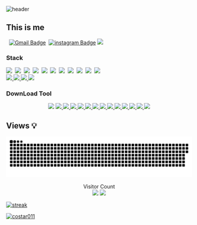 ![header](https://capsule-render.vercel.app/api?type=waving&color=1103a3&height=300&section=header&text=YeRim_GitHub&fontColor=FFFFFF&fontSize=100&animation=fadeIn&fontAlignY=38&desc=%50&descAlignY=&descAlign=)


## This is me
&nbsp;&nbsp;[![Gmail Badge](https://img.shields.io/badge/Gmail-d14836?style=flat-square&logo=Gmail&logoColor=white&link=mailto:yerim.dev@gmail.com)](mailto:yerim.dev@gmail.com)&nbsp;
[![instagram Badge](https://img.shields.io/badge/-Instagram-dd2a7b?style=flat-square&logo=instagram&logoColor=white&link=https://www.instagram.com/dev.yerim/)](https://www.instagram.com/dev.yerim/)
<a href="https://github.com/costar011"> 
<img src="https://img.shields.io/badge/github-181717?style==flat-badge&logo=github&logoColor=white"/>
</a>

### Stack
  <img src="https://img.shields.io/badge/Spring-6DB33F?style=flat-square&logo=Spring&logoColor=white"/></a>&nbsp;
  <img src="https://img.shields.io/badge/React-61DAFB?style=flat-square&logo=React&logoColor=white"/></a>&nbsp;
  <img src="https://img.shields.io/badge/JavaScript-F7DF1E?style=flat-square&logo=JavaScript&logoColor=white"/></a>&nbsp;
  <img src="https://img.shields.io/badge/MySQL-4479A1?style=flat-square&logo=MySQl&logoColor=white"/></a>&nbsp;
  <img src="https://img.shields.io/badge/MongoDB-47A248?style=flat-square&logo=MongoDB&logoColor=white"/></a>&nbsp;
  <img src="https://img.shields.io/badge/Java-007396?style=flat-square&logo=Java&logoColor=white"/></a>&nbsp;
  <img src="https://img.shields.io/badge/Oracle-F80000?style=flat-square&logo=Oracle&logoColor=white"/></a>&nbsp;
  <img src="https://img.shields.io/badge/CSS-1572B6?style=flat-square&logo=CSS3&logoColor=white"/></a>&nbsp;
  <img src="https://img.shields.io/badge/HTML-E34F26?style=flat-square&logo=HTML5&logoColor=white"/></a>&nbsp;
  <img src="https://img.shields.io/badge/Node.js-339933?style=flat-square&logo=Node.js&logoColor=white"/>&nbsp;
  <img src="https://img.shields.io/badge/Firebase-FFCA28?style=flat-square&logo=firebase&logoColor=white"/>&nbsp;
  <a href="https://pugjs.org/api/getting-started.html">		
  <img src="https://img.shields.io/badge/PUG-A86454?style=flat-badge&logo=PUG&logoColor=white"/>
  </a> 
  <a href="https://git-scm.com/"> 
  <img src="https://img.shields.io/badge/Git-F05032?style=flat-badge&logo=git&logoColor=white"/>
  </a> 
  <a href="https://www.python.org/"> 
  <img src="https://img.shields.io/badge/Python-3776AB?style=flat-badge&logo=python&logoColor=white"/>
  </a>
  <a href="https://www.adobe.com/kr/products/xd.html"> 
  <img src="https://img.shields.io/badge/Adobexd-FF61F6?style=flat-badge&logo=Adobexd&logoColor=white"/>
  </a>
 </p>
 
 ### DownLoad Tool
 <p align="center">  
 <img src="https://img.shields.io/badge/VisualStudio-5C2D91?style=flat-badge&logo=visualstudio&logoColor=white"/> </a>  
 
 <a href="https://code.visualstudio.com/"> 
 <img src="https://img.shields.io/badge/VisualStudioCode-007ACC?style=flat-badge&logo=visualstudiocode&logoColor=white"/> </a>  
 
 <a href="https://www.mysql.com/"> 
 <img src="https://img.shields.io/badge/MySQL-4479A1?style=flat-badge&logo=MySQL&logoColor=white"/> </a>
 
 <a href="https://www.mongodb.com/ko-kr"> 
 <img src="https://img.shields.io/badge/MongoDB-47A248?style=flat-badge&logo=MongoDB&logoColor=white"/> </a>
 
 <a href="https://developer.apple.com/kr/xcode/"> 	
 <img src="https://img.shields.io/badge/Xcode-147EFB?style=flat-badge&logo=Xcode&logoColor=white"/> </a>

 <a href="https://nodejs.org/en/"> 
 <img src="https://img.shields.io/badge/Node.js-339933?style=flat-badge&logo=Node.js&logoColor=white"/>
 </a> 
 
 <a href="https://expressjs.com/ko/"> 
 <img src="https://img.shields.io/badge/Express-000000?style=flat-badge&logo=Express&logoColor=white"/>
 </a> 

 <a href="https://expo.dev/"> 
 <img src="https://img.shields.io/badge/Expo-000020?style=flat-badge&logo=Expo&logoColor=white"/>
 </a>

 <a href="https://developer.android.com/studio"> 
 <img src="https://img.shields.io/badge/AndroidStudio-3DDC84?style=flat-badge&logo=AndroidStudio&logoColor=white"/>
 </a>
 
 <a href="https://reactjs.org/"> 
 <img src="https://img.shields.io/badge/ReactNative-61DAFB?style=flat-badge&logo=React&logoColor=white"/>
 </a> 

 <a href="https://reactjs.org/"> 
 <img src="https://img.shields.io/badge/React-61DAFB?style=flat-badge&logo=React&logoColor=white"/>
 </a>
 
 <a href="https://typescript.org/"> 
 <img src="https://img.shields.io/badge/TypeScript-3178c6?style=flat-badge&logo=TypeScript&logoColor=white"/>
 </a>
 
 <a href="https://www.postman.com/"> 
 <img src="https://img.shields.io/badge/Postman-FF6C37?style=flat-badge&logo=Postman&logoColor=white"/>
 </a>
 
 <a href="https://nextjs.org/"> 
 <img src="https://img.shields.io/badge/Next-000000?style=flat-badge&logo=Next&logoColor=white"/>
 </a>
 
## Views 💡
<a href=#><img src="contributions.svg"></a>

<p align="center"> 
  Visitor Count<br>
  <img src="https://profile-counter.glitch.me/costar011/count.svg" />
  
  <a href="https://github.com/costar011?tab=stars">
    <img src="https://github-readme-stats.vercel.app/api?username=costar011&theme=react&show_icons=true"/>
  </a>
</p>


[![streak](https://github-readme-streak-stats.herokuapp.com/?user=utilforever&theme=calm)](https://github.com/costar011)

[![costar011](https://github-profile-trophy.vercel.app/?username=costar011&theme=onedark)](https://github.com/costar011)

